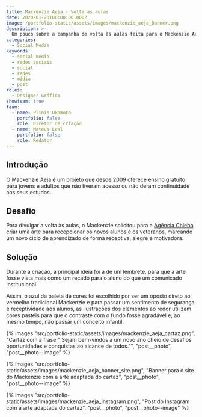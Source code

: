```yaml
---
title: Mackenzie Aeja - Volta às aulas
date: 2020-01-23T00:00:00.000Z
image: /portfolio-static/assets/images/mackenzie_aeja_Banner.png
description: >-
  Um pouco sobre a campanha de volta às aulas feita para o Mackenzie Aeja.
categories:
  - Social Media
keywords:
  - social media
  - redes sociais
  - social
  - redes
  - mídia
  - post
roles:
  - Designer Gráfico
showteam: true
team:
  - name: Plínio Okamoto
    portfolio: false
    role: Diretor de criação
  - name: Mateus Leal
    portfolio: false
    role: Redator
---
```


## Introdução

O Mackenzie Aeja é um projeto que desde 2009 oferece ensino gratuito para jovens e adultos que não tiveram acesso ou não deram continuidade aos seus estudos.

## Desafio

Para divulgar a volta às aulas, o Mackenzie solicitou para a [Agência Chleba](https://www.chleba.net/) criar uma arte para recepcionar os novos alunos e os veteranos, marcando um novo ciclo de aprendizado de forma receptiva, alegre e motivadora.

## Solução

Durante a criação, a principal ideia foi a de um lembrete, para que a arte fosse vista mais como um recado para o aluno do que um comunicado institucional.

Assim, o azul da paleta de cores foi escolhido por ser um oposto direto ao vermelho tradicional Mackenzie e para passar um sentimento de segurança e receptividade aos alunos, as ilustrações dos elementos ao redor utilizam cores pastéis para que o contraste com o fundo fosse agradável e, ao mesmo tempo, não passar um conceito infantil.

{% images "src/portfolio-static/assets/images/mackenzie_aeja_cartaz.png", "Cartaz com a frase &quot; Sejam bem-vindos a um novo ano cheio de desafios oportunidades e conquistas ao alcance de todos.&quot;", "post__photo", "post__photo--image" %}

{% images "src/portfolio-static/assets/images/mackenzie_aeja_banner_site.png", "Banner para o site do Mackenzie com a arte adaptada do cartaz", "post__photo", "post__photo--image" %}

{% images "src/portfolio-static/assets/images/mackenzie_aeja_instagram.png", "Post do Instagram com a arte adaptada do cartaz", "post__photo", "post__photo--image" %}
